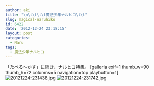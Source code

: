 ```yaml
---
author: aki
title: "\n\t\t\t\t魔法少年ナルヒコ\t\t"
slug: magical-naruhiko
id: 6422
date: '2012-12-24 23:18:15'
layout: post
categories:
  - Naru
tags:
  - 魔法少年ナルヒコ
---
```


「たべる～かす」に続き、ナルヒコ特集。 [galleria exif=1 thumb_w=90 thumb_h=72 columns=5 navigation=top playbutton=1] [![20121224-231438.jpg](http://aki.shirai.as/wp-content/uploads/2012/12/20121224-231438.jpg)](http://aki.shirai.as/wp-content/uploads/2012/12/20121224-231438.jpg) [![20121224-231742.jpg](http://aki.shirai.as/wp-content/uploads/2012/12/20121224-231742.jpg)](http://aki.shirai.as/wp-content/uploads/2012/12/20121224-231742.jpg)